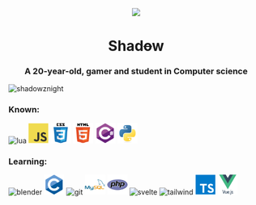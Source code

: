 <!--
<p align="center">
  <img align="left" src="imgs/6f6bc04d789faf7e82d4e0591e7a9930.gif" width="" height="auto" >
</p>
<br>
-->
<p align="center">
  <img src="https://readme-typing-svg.demolab.com?font=Fira+Code&duration=3000&pause=1000&color=FFFFFF&center=true&vCenter=true&width=435&lines=Hi!;I'm+Shadw.;Welcome+to+my+profile." />
</p>
<h1 align="center">Shad<s>o</s>w</h1>
<h3 align="center">A 20-year-old, gamer and student in Computer science</h3>

<p align="left"> <img src="https://komarev.com/ghpvc/?username=shadowznight&label=Profile%20views&color=0e75b6&style=flat" alt="shadowznight" /> </p>

<h3 align="left">Known:</h3>
  <img src="https://upload.wikimedia.org/wikipedia/commons/c/cf/Lua-Logo.svg" alt="lua" width="40" height="40"/>
  <img src="https://raw.githubusercontent.com/devicons/devicon/master/icons/javascript/javascript-original.svg" alt="javascript" width="40" height="40"/>
  <img src="https://raw.githubusercontent.com/devicons/devicon/master/icons/css3/css3-original-wordmark.svg" alt="css3" width="40" height="40"/>
  <img src="https://raw.githubusercontent.com/devicons/devicon/master/icons/html5/html5-original-wordmark.svg" alt="html5" width="40" height="40"/>
  <img src="https://raw.githubusercontent.com/devicons/devicon/master/icons/csharp/csharp-original.svg" alt="csharp" width="40" height="40"/>
  <img src="https://raw.githubusercontent.com/devicons/devicon/master/icons/python/python-original.svg" alt="python" width="40" height="40"/>
</p>
<h3 align="left">Learning:</h3>
<p align="left">
  <img src="https://download.blender.org/branding/community/blender_community_badge_white.svg" alt="blender" width="40" height="40"/>
  <img src="https://raw.githubusercontent.com/devicons/devicon/master/icons/c/c-original.svg" alt="c" width="40" height="40"/>
  <img src="https://www.vectorlogo.zone/logos/git-scm/git-scm-icon.svg" alt="git" width="40" height="40"/>
  <img src="https://raw.githubusercontent.com/devicons/devicon/master/icons/mysql/mysql-original-wordmark.svg" alt="mysql" width="40" height="40"/>
  <img src="https://raw.githubusercontent.com/devicons/devicon/master/icons/php/php-original.svg" alt="php" width="40" height="40"/>
  <img src="https://upload.wikimedia.org/wikipedia/commons/1/1b/Svelte_Logo.svg" alt="svelte" width="40" height="40"/>
  <img src="https://www.vectorlogo.zone/logos/tailwindcss/tailwindcss-icon.svg" alt="tailwind" width="40" height="40"/>
  <img src="https://raw.githubusercontent.com/devicons/devicon/master/icons/typescript/typescript-original.svg" alt="typescript" width="40" height="40"/>
  <img src="https://raw.githubusercontent.com/devicons/devicon/master/icons/vuejs/vuejs-original-wordmark.svg" alt="vuejs" width="40" height="40"/>
</p>

<!--
<p><img align="left" src="https://github-readme-stats.vercel.app/api/top-langs?username=shadowznight&show_icons=true&locale=en&layout=compact" alt="Shadow Stats" /></p>
<p>&nbsp;<img align="center" src="https://github-readme-stats.vercel.app/api?username=shadowz-git&show_icons=true&locale=en&bg_color=30,feac5e,c779d0,4bc0c8&title_color=fff&text_color=fff&count_private" alt="Shadow's Stats" /></p>
-->
